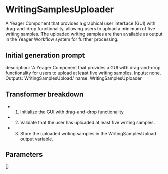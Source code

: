 
# WritingSamplesUploader

A Yeager Component that provides a graphical user interface (GUI) with drag-and-drop functionality, allowing users to upload a minimum of five writing samples. The uploaded writing samples are then available as output in the Yeager Workflow system for further processing.

## Initial generation prompt
description: 'A Yeager Component that provides a GUI with drag-and-drop functionality
  for users to upload at least five writing samples. Inputs: none, Outputs: WritingSamplesUpload.'
name: WritingSamplesUploader


## Transformer breakdown
- 1. Initialize the GUI with drag-and-drop functionality.
- 2. Validate that the user has uploaded at least five writing samples.
- 3. Store the uploaded writing samples in the WritingSamplesUpload output variable.

## Parameters
[]

        